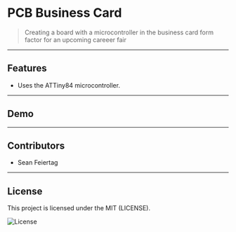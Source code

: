 

# PCB Business Card

> Creating a board with a microcontroller in the business card form factor for an upcoming careeer fair

---

## Features

* Uses the ATTiny84 microcontroller.

---

## Demo

---

## Contributors

* Sean Feiertag

---

## License

This project is licensed under the MIT (LICENSE).

![License](https://img.shields.io/badge/license-MIT-blue)


